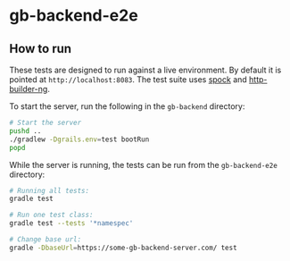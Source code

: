 # gb-backend-e2e
## How to run
These tests are designed to run against a live environment. By default it is pointed at `http://localhost:8083`. The test suite
uses [spock](http://spockframework.org/) and [http-builder-ng](https://github.com/http-builder-ng/http-builder-ng).

To start the server, run the following in the `gb-backend` directory:
```bash
# Start the server
pushd ..
./gradlew -Dgrails.env=test bootRun
popd
```

While the server is running, the tests can be run from the `gb-backend-e2e` directory:

```bash
# Running all tests:
gradle test

# Run one test class: 
gradle test --tests '*namespec'

# Change base url:
gradle -DbaseUrl=https://some-gb-backend-server.com/ test
```
